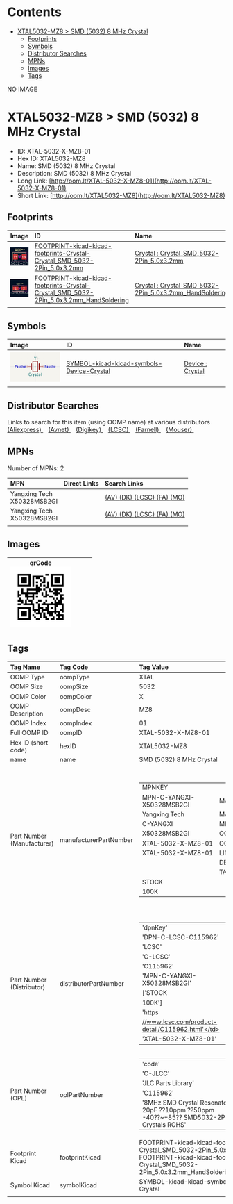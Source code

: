 



Contents
========

* [XTAL5032-MZ8 > SMD (5032) 8 MHz Crystal](#xtal5032-mz8--smd-5032-8-mhz-crystal)
	* [Footprints](#footprints)
	* [Symbols](#symbols)
	* [Distributor Searches](#distributor-searches)
	* [MPNs](#mpns)
	* [Images](#images)
	* [Tags](#tags)
  
NO IMAGE  
# XTAL5032-MZ8 > SMD (5032) 8 MHz Crystal

- ID: XTAL-5032-X-MZ8-01
- Hex ID: XTAL5032-MZ8
- Name: SMD (5032) 8 MHz Crystal
- Description: SMD (5032) 8 MHz Crystal
- Long Link: [http://oom.lt/XTAL-5032-X-MZ8-01](http://oom.lt/XTAL-5032-X-MZ8-01)
- Short Link: [http://oom.lt/XTAL5032-MZ8](http://oom.lt/XTAL5032-MZ8)

## Footprints
  

|Image|ID|Name|
| :--- | :--- | :--- |
|[![](https://raw.githubusercontent.com/oomlout/oomlout_OOMP_eda_V2/main/FOOTPRINT/kicad/kicad-footprints/Crystal/Crystal_SMD_5032-2Pin_5.0x3.2mm/image_140.png)](https://github.com/oomlout/oomlout_OOMP_eda_V2/tree/main/FOOTPRINT/kicad/kicad-footprints/Crystal/Crystal_SMD_5032-2Pin_5.0x3.2mm/)|[FOOTPRINT-kicad-kicad-footprints-Crystal-Crystal_SMD_5032-2Pin_5.0x3.2mm](https://github.com/oomlout/oomlout_OOMP_eda_V2/tree/main/FOOTPRINT/kicad/kicad-footprints/Crystal/Crystal_SMD_5032-2Pin_5.0x3.2mm/)|[Crystal : Crystal_SMD_5032-2Pin_5.0x3.2mm](https://github.com/oomlout/oomlout_OOMP_eda_V2/tree/main/FOOTPRINT/kicad/kicad-footprints/Crystal/Crystal_SMD_5032-2Pin_5.0x3.2mm/)|
|[![](https://raw.githubusercontent.com/oomlout/oomlout_OOMP_eda_V2/main/FOOTPRINT/kicad/kicad-footprints/Crystal/Crystal_SMD_5032-2Pin_5.0x3.2mm_HandSoldering/image_140.png)](https://github.com/oomlout/oomlout_OOMP_eda_V2/tree/main/FOOTPRINT/kicad/kicad-footprints/Crystal/Crystal_SMD_5032-2Pin_5.0x3.2mm_HandSoldering/)|[FOOTPRINT-kicad-kicad-footprints-Crystal-Crystal_SMD_5032-2Pin_5.0x3.2mm_HandSoldering](https://github.com/oomlout/oomlout_OOMP_eda_V2/tree/main/FOOTPRINT/kicad/kicad-footprints/Crystal/Crystal_SMD_5032-2Pin_5.0x3.2mm_HandSoldering/)|[Crystal : Crystal_SMD_5032-2Pin_5.0x3.2mm_HandSoldering](https://github.com/oomlout/oomlout_OOMP_eda_V2/tree/main/FOOTPRINT/kicad/kicad-footprints/Crystal/Crystal_SMD_5032-2Pin_5.0x3.2mm_HandSoldering/)|
||||

## Symbols
  

|Image|ID|Name|
| :--- | :--- | :--- |
|[![](https://raw.githubusercontent.com/oomlout/oomlout_OOMP_eda_V2/main/SYMBOL/kicad/kicad-symbols/Device/Crystal/image_140.png)](https://github.com/oomlout/oomlout_OOMP_eda_V2/tree/main/SYMBOL/kicad/kicad-symbols/Device/Crystal/)|[SYMBOL-kicad-kicad-symbols-Device-Crystal](https://github.com/oomlout/oomlout_OOMP_eda_V2/tree/main/SYMBOL/kicad/kicad-symbols/Device/Crystal/)|[Device : Crystal](https://github.com/oomlout/oomlout_OOMP_eda_V2/tree/main/SYMBOL/kicad/kicad-symbols/Device/Crystal/)|
||||

## Distributor Searches
  
Links to search for this item (using OOMP name) at various distributors  
[(Aliexpress) ](https://www.aliexpress.com/wholesale?SearchText=1117SMD+5032+8+MHz+Crystal)&nbsp;&nbsp;&nbsp;[(Avnet) ](https://www.avnet.com/shop/us/search/SMD+5032+8+MHz+Crystal)&nbsp;&nbsp;&nbsp;[(Digikey) ](https://www.digikey.co.uk/en/products/result?s=SMD+5032+8+MHz+Crystal)&nbsp;&nbsp;&nbsp;[(LCSC) ](https://www.lcsc.com/search?q=SMD+5032+8+MHz+Crystal)&nbsp;&nbsp;&nbsp;[(Farnell) ](https://uk.farnell.com/search?st=SMD+5032+8+MHz+Crystal)&nbsp;&nbsp;&nbsp;[(Mouser) ](https://www.mouser.com/c/?q=SMD+5032+8+MHz+Crystal)&nbsp;&nbsp;&nbsp;
## MPNs
  
Number of MPNs: 2  

|MPN|Direct Links|Search Links|
| :--- | :--- | :--- |
|Yangxing Tech<br>X50328MSB2GI||[(AV) ](https://www.avnet.com/shop/us/search/X50328MSB2GI)[(DK) ](https://www.digikey.co.uk/products/en?keywords=X50328MSB2GI)[(LCSC) ](https://www.lcsc.com/search?q=X50328MSB2GI)[(FA) ](https://uk.farnell.com/search?st=X50328MSB2GI)[(MO) ](https://www.mouser.com/c/?q=X50328MSB2GI)|
|Yangxing Tech<br>X50328MSB2GI||[(AV) ](https://www.avnet.com/shop/us/search/X50328MSB2GI)[(DK) ](https://www.digikey.co.uk/products/en?keywords=X50328MSB2GI)[(LCSC) ](https://www.lcsc.com/search?q=X50328MSB2GI)[(FA) ](https://uk.farnell.com/search?st=X50328MSB2GI)[(MO) ](https://www.mouser.com/c/?q=X50328MSB2GI)|
||||

## Images
  

|qrCode<br>[![](https://raw.githubusercontent.com/oomlout/oomlout_OOMP_parts_V2/main/XTAL/5032/X/MZ8/01/qrCode_140.png)](https://github.com/oomlout/oomlout_OOMP_parts_V2/tree/main/XTAL/5032/X/MZ8/01/qrCode.png)||||
| :---: | :---: | :---: | :---: |

## Tags
  

|Tag Name|Tag Code|Tag Value|
| :--- | :--- | :--- |
|OOMP Type|oompType|XTAL|
|OOMP Size|oompSize|5032|
|OOMP Color|oompColor|X|
|OOMP Description|oompDesc|MZ8|
|OOMP Index|oompIndex|01|
|Full OOMP ID|oompID|XTAL-5032-X-MZ8-01|
|Hex ID (short code)|hexID|XTAL5032-MZ8|
|name|name|SMD (5032) 8 MHz Crystal|
|Part Number (Manufacturer)|manufacturerPartNumber|<table><tr><td>MPNKEY</td></tr><tr><td> MPN-C-YANGXI-X50328MSB2GI</td><td> MANUFACTURER</td></tr><tr><td> Yangxing Tech</td><td> MANUCODE</td></tr><tr><td> C-YANGXI</td><td> MPN</td></tr><tr><td> X50328MSB2GI</td><td> OOMPIDPARTIAL</td></tr><tr><td> XTAL-5032-X-MZ8-01</td><td> OOMPID</td></tr><tr><td> XTAL-5032-X-MZ8-01</td><td> LINK</td></tr><tr><td> </td><td> DESCRIPTION</td></tr><tr><td> </td><td> TAGS</td></tr><tr><td> STOCK</td></tr><tr><td>100K</td></tr></table></td><td> <table><tr><td>MPNKEY</td></tr><tr><td> MPN-C-YANGXI-X50328MSB2GI</td><td> MANUFACTURER</td></tr><tr><td> Yangxing Tech</td><td> MANUCODE</td></tr><tr><td> C-YANGXI</td><td> MPN</td></tr><tr><td> X50328MSB2GI</td><td> OOMPIDPARTIAL</td></tr><tr><td> XTAL-5032-X-MZ8-01</td><td> OOMPID</td></tr><tr><td> XTAL-5032-X-MZ8-01</td><td> LINK</td></tr><tr><td> </td><td> DESCRIPTION</td></tr><tr><td> </td><td> TAGS</td></tr><tr><td> STOCK</td></tr><tr><td>100K</td></tr></table>|
|Part Number (Distributor)|distributorPartNumber|<table><tr><td>'dpnKey'</td></tr><tr><td> 'DPN-C-LCSC-C115962'</td><td> 'DISTRIBUTOR'</td></tr><tr><td> 'LCSC'</td><td> 'DISTRCODE'</td></tr><tr><td> 'C-LCSC'</td><td> 'DPN'</td></tr><tr><td> 'C115962'</td><td> 'MPN'</td></tr><tr><td> 'MPN-C-YANGXI-X50328MSB2GI'</td><td> 'TAGS'</td></tr><tr><td> ['STOCK</td></tr><tr><td>100K']</td><td> 'LINK'</td></tr><tr><td> 'https</td></tr><tr><td>//www.lcsc.com/product-detail/C115962.html'</td><td> 'OOMPID'</td></tr><tr><td> 'XTAL-5032-X-MZ8-01'</td></tr></table>|
|Part Number (OPL)|oplPartNumber|<table><tr><td>'code'</td></tr><tr><td> 'C-JLCC'</td><td> 'name'</td></tr><tr><td> 'JLC Parts Library'</td><td> 'partID'</td></tr><tr><td> 'C115962'</td><td> 'partName'</td></tr><tr><td> '8MHz SMD Crystal Resonator 20pF ??10ppm ??50ppm -40??~+85?? SMD5032-2P  Crystals ROHS'</td></tr></table>|
|Footprint Kicad|footprintKicad|FOOTPRINT-kicad-kicad-footprints-Crystal-Crystal_SMD_5032-2Pin_5.0x3.2mm, FOOTPRINT-kicad-kicad-footprints-Crystal-Crystal_SMD_5032-2Pin_5.0x3.2mm_HandSoldering|
|Symbol Kicad|symbolKicad|SYMBOL-kicad-kicad-symbols-Device-Crystal|
||||
